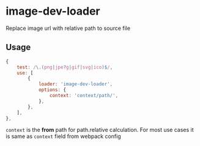 # image-dev-loader

Replace image url with relative path to source file

## Usage
```javascript
{
    test: /\.(png|jpe?g|gif|svg|ico)$/,
    use: [
        {
            loader: 'image-dev-loader',
            options: {
                context: 'context/path/',
            },
        },
    ],
},
```

`context` is the __from__ path for path.relative calculation. For most use cases it is same as `context` field from webpack config